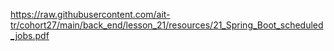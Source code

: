 https://raw.githubusercontent.com/ait-tr/cohort27/main/back_end/lesson_21/resources/21_Spring_Boot_scheduled_jobs.pdf